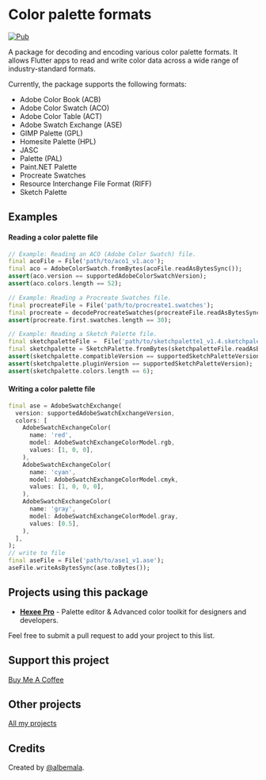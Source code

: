 # Color palette formats

[![Pub](https://img.shields.io/pub/v/color_palette_formats)](https://pub.dev/packages/color_palette_formats)

A package for decoding and encoding various color palette formats. It allows Flutter apps to read and write color data
across a wide range of industry-standard formats.

Currently, the package supports the following formats:

- Adobe Color Book (ACB)
- Adobe Color Swatch (ACO)
- Adobe Color Table (ACT)
- Adobe Swatch Exchange (ASE)
- GIMP Palette (GPL)
- Homesite Palette (HPL)
- JASC
- Palette (PAL)
- Paint.NET Palette
- Procreate Swatches
- Resource Interchange File Format (RIFF)
- Sketch Palette

## Examples

#### Reading a color palette file

```dart
// Example: Reading an ACO (Adobe Color Swatch) file.
final acoFile = File('path/to/aco1_v1.aco');
final aco = AdobeColorSwatch.fromBytes(acoFile.readAsBytesSync());
assert(aco.version == supportedAdobeColorSwatchVersion);
assert(aco.colors.length == 52);

// Example: Reading a Procreate Swatches file.
final procreateFile = File('path/to/procreate1.swatches');
final procreate = decodeProcreateSwatches(procreateFile.readAsBytesSync());
assert(procreate.first.swatches.length == 30);

// Example: Reading a Sketch Palette file.
final sketchpaletteFile =  File('path/to/sketchpalette1_v1.4.sketchpalette');
final sketchpalette = SketchPalette.fromBytes(sketchpaletteFile.readAsBytesSync());
assert(sketchpalette.compatibleVersion == supportedSketchPaletteVersion);
assert(sketchpalette.pluginVersion == supportedSketchPaletteVersion);
assert(sketchpalette.colors.length == 6);
```

#### Writing a color palette file

```dart
final ase = AdobeSwatchExchange(
  version: supportedAdobeSwatchExchangeVersion,
  colors: [
    AdobeSwatchExchangeColor(
      name: 'red',
      model: AdobeSwatchExchangeColorModel.rgb,
      values: [1, 0, 0],
    ),
    AdobeSwatchExchangeColor(
      name: 'cyan',
      model: AdobeSwatchExchangeColorModel.cmyk,
      values: [1, 0, 0, 0],
    ),
    AdobeSwatchExchangeColor(
      name: 'gray',
      model: AdobeSwatchExchangeColorModel.gray,
      values: [0.5],
    ),
  ],
);
// write to file
final aseFile = File('path/to/ase1_v1.ase');
aseFile.writeAsBytesSync(ase.toBytes());
```

## Projects using this package

- **[Hexee Pro](https://hexee.app/)** - Palette editor & Advanced color toolkit for designers and developers.

Feel free to submit a pull request to add your project to this list.

## Support this project

[Buy Me A Coffee](https://www.buymeacoffee.com/albemala)

## Other projects

[All my projects](https://projects.albemala.me/)

## Credits

Created by [@albemala](https://github.com/albemala).
